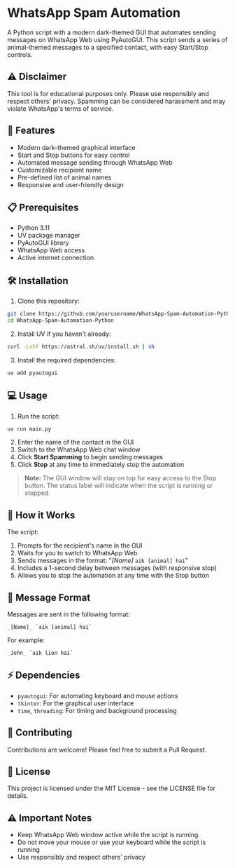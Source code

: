 # WhatsApp Spam Automation

A Python script with a modern dark-themed GUI that automates sending messages on WhatsApp Web using PyAutoGUI. This script sends a series of animal-themed messages to a specified contact, with easy Start/Stop controls.

## ⚠️ Disclaimer

This tool is for educational purposes only. Please use responsibly and respect others' privacy. Spamming can be considered harassment and may violate WhatsApp's terms of service.

## 🚀 Features

- Modern dark-themed graphical interface
- Start and Stop buttons for easy control
- Automated message sending through WhatsApp Web
- Customizable recipient name
- Pre-defined list of animal names
- Responsive and user-friendly design

## 📋 Prerequisites

- Python 3.11
- UV package manager
- PyAutoGUI library
- WhatsApp Web access
- Active internet connection

## 🛠️ Installation

1. Clone this repository:

```bash
git clone https://github.com/yourusername/WhatsApp-Spam-Automation-Python.git
cd WhatsApp-Spam-Automation-Python
```

2. Install UV if you haven't already:

```bash
curl -LsSf https://astral.sh/uv/install.sh | sh
```

3. Install the required dependencies:

```bash
uv add pyautogui
```

## 💻 Usage

1. Run the script:

```bash
uv run main.py
```

2. Enter the name of the contact in the GUI
3. Switch to the WhatsApp Web chat window
4. Click **Start Spamming** to begin sending messages
5. Click **Stop** at any time to immediately stop the automation

> **Note:** The GUI window will stay on top for easy access to the Stop button. The status label will indicate when the script is running or stopped.

## 🔧 How it Works

The script:

1. Prompts for the recipient's name in the GUI
2. Waits for you to switch to WhatsApp Web
3. Sends messages in the format: "_[Name]_ `aik [animal] hai`"
4. Includes a 1-second delay between messages (with responsive stop)
5. Allows you to stop the automation at any time with the Stop button

## 📝 Message Format

Messages are sent in the following format:

```
_[Name]_ `aik [animal] hai`
```

For example:

```
_John_ `aik lion hai`
```

## ⚡ Dependencies

- `pyautogui`: For automating keyboard and mouse actions
- `tkinter`: For the graphical user interface
- `time`, `threading`: For timing and background processing

## 🤝 Contributing

Contributions are welcome! Please feel free to submit a Pull Request.

## 📄 License

This project is licensed under the MIT License - see the LICENSE file for details.

## ⚠️ Important Notes

- Keep WhatsApp Web window active while the script is running
- Do not move your mouse or use your keyboard while the script is running
- Use responsibly and respect others' privacy
